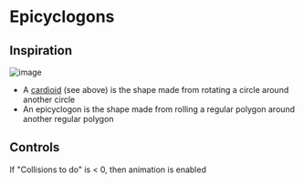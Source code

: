 # Epicyclogons

## Inspiration
![image](https://upload.wikimedia.org/wikipedia/commons/thumb/a/a9/Herzkurve.svg/220px-Herzkurve.svg.png)
- A [cardioid](https://en.wikipedia.org/wiki/Cardioid) (see above) is the shape made from rotating a circle around another circle
- An epicyclogon is the shape made from rolling a regular polygon around another regular polygon

## Controls
If "Collisions to do" is < 0, then animation is enabled
